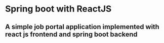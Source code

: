 # Spring boot with ReactJS

## A simple job portal application implemented with react js frontend and spring boot backend